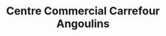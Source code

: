 ---
title: "Centre Commercial Carrefour Angoulins"
url: /angoulins/centre-commercial-carrefour-angoulins/
shop: Einkaufszentrum
---